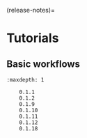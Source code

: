 (release-notes)=

# Tutorials

## Basic workflows

```{toctree}
:maxdepth: 1

    0.1.1
    0.1.2
    0.1.9
    0.1.10
    0.1.11
    0.1.12
    0.1.18
```
